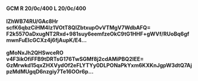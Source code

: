 #### GCM R 20/0c/400 L 20/0c/400 
**lZhWB74RU/GAc8Hr**<br/>**scfK6qbzCiHM4Iz1VOtT8QlZbtxupOvVTMgV7WdbAFQ=**<br/>**F2k557OaDxugNT2Rxd+981suy6eemfzeOkC9tG1HHF+gWVf/RUoBq6gfmwnFuEIcGCXz4j6fjAupK/E4...**<br/><br/> 
**gMoNxJh2QHSwceRO**<br/>**v4F3ikOfiFFB9tDRTsG176TwSGMf8j2cdAMiPBQ2IEE=**<br/>**GzMrwkd15qxZHXVydOf2eFLYTYy0DLPONaPkYxm6KXKnJgpW3dtQ7AjpzMdMUgqD6nzgiy7Te16OOr6p...**